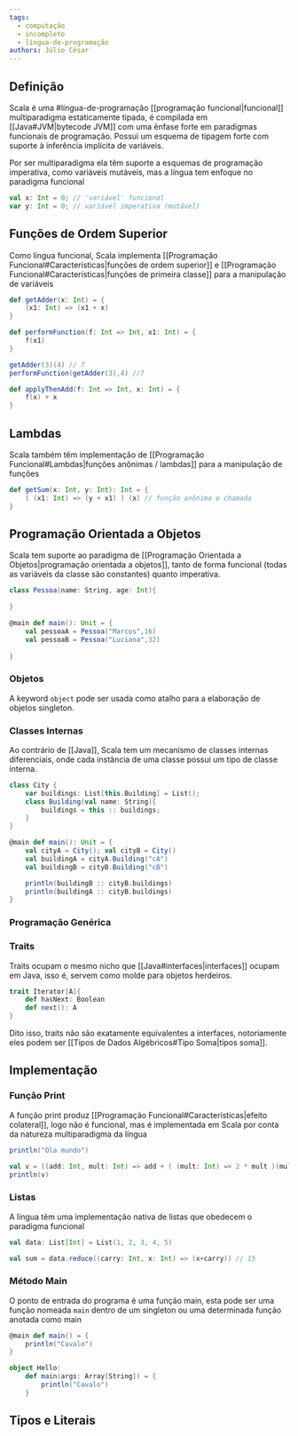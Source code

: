 ```yaml
---
tags:
  - computação
  - incompleto
  - língua-de-programação
authors: Júlio César
---
```

## Definição

Scala é uma #língua-de-programação  [[programação funcional|funcional]] multiparadigma estaticamente tipada, é compilada em [[Java#JVM|bytecode JVM]] com uma ênfase forte em paradigmas funcionais de programação. Possui um esquema de tipagem forte com suporte à inferência implícita de variáveis.

Por ser multiparadigma ela têm suporte a esquemas de programação imperativa, como variáveis mutáveis, mas a língua tem enfoque no paradigma funcional

```scala
val x: Int = 0; // 'variável' funcional
var y: Int = 0; // variável imperativa (mutável)
```
## Funções de Ordem Superior

Como língua funcional, Scala implementa [[Programação Funcional#Características|funções de ordem superior]] e [[Programação Funcional#Características|funções de primeira classe]] para a manipulação de variáveis

```scala
def getAdder(x: Int) = {
	(x1: Int) => (x1 + x)
}

def performFunction(f: Int => Int, x1: Int) = {
	f(x1)
}

getAdder(3)(4) // 7
performFunction(getAdder(3),4) //7
```

```scala
def applyThenAdd(f: Int => Int, x: Int) = {
	f(x) + x
}
```
## Lambdas

Scala também têm implementação de [[Programação Funcional#Lambdas|funções anônimas / lambdas]] para a manipulação de funções

```scala
def getSum(x: Int, y: Int): Int = {
	( (x1: Int) => (y + x1) ) (x) // função anônima e chamada
}
```

## Programação Orientada a Objetos

Scala tem suporte ao paradigma de [[Programação Orientada a Objetos|programação orientada a objetos]], tanto de forma funcional (todas as variáveis da classe são constantes) quanto imperativa.

```scala
class Pessoa(name: String, age: Int){
	
}

@main def main(): Unit = {
	val pessoaA = Pessoa("Marcos",16)
	val pessoaB = Pessoa("Luciana",32)
	
}
```
### Objetos
A keyword `object` pode ser usada como atalho para a elaboração de objetos singleton.

### Classes Internas
Ao contrário de [[Java]], Scala tem um mecanismo de classes internas diferenciais, onde cada instância de uma classe possui um tipo de classe interna.

```scala
class City {
	var buildings: List[this.Building] = List();
	class Building(val name: String){
		buildings = this :: buildings;
	}
}

@main def main(): Unit = {
	val cityA = City(); val cityB = City()
	val buildingA = cityA.Building("cA")
	val buildingB = cityB.Building("cB")

	println(buildingB :: cityB.buildings)
	println(buildingA :: cityB.buildings)
}
```
### Programação Genérica


### Traits
Traits ocupam o mesmo nicho que [[Java#interfaces|interfaces]] ocupam em Java, isso é, servem como molde para objetos herdeiros.

```scala
trait Iterator[A]{
	def hasNext: Boolean
	def next(): A
}
```

Dito isso, traits não são exatamente equivalentes a interfaces, notoriamente eles podem ser [[Tipos de Dados Algébricos#Tipo Soma|tipos soma]].
## Implementação

### Função Print
A função print produz [[Programação Funcional#Características|efeito colateral]], logo não é funcional, mas é implementada em Scala por conta da natureza multiparadigma da língua

```scala
println("Ola mundo")
```

```scala
val v = ((add: Int, mult: Int) => add + ( (mult: Int) => 2 * mult )(mult))(3,4)
println(v)
```
### Listas
A língua têm uma implementação nativa de listas que obedecem o paradigma funcional

```scala
val data: List[Int] = List(1, 2, 3, 4, 5)

val sum = data.reduce((carry: Int, x: Int) => (x+carry)) // 15
```

### Método Main
O ponto de entrada do programa é uma função main, esta pode ser uma função nomeada `main` dentro de um singleton ou uma determinada função anotada como main

```scala
@main def main() = {
	println("Cavalo")
}
```

```scala
object Hello:
	def main(args: Array[String]) = {
		println("Cavalo")
	}
```

## Tipos e Literais

